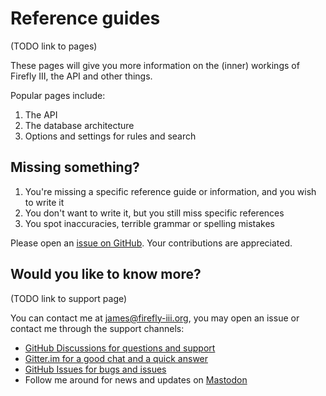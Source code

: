 # Reference guides

(TODO link to pages)

These pages will give you more information on the (inner) workings of Firefly III, the API and other things.

Popular pages include:

1. The API
2. The database architecture
3. Options and settings for rules and search

## Missing something?

1. You're missing a specific reference guide or information, and you wish to write it
2. You don't want to write it, but you still miss specific references
3. You spot inaccuracies, terrible grammar or spelling mistakes

Please open an [issue on GitHub](https://github.com/firefly-iii/firefly-iii/issues/new?assignees=&labels=&projects=&template=fr.yml). Your contributions are appreciated.

## Would you like to know more?

(TODO link to support page)

You can contact me at [james@firefly-iii.org](mailto:james@firefly-iii.org), you may open an issue or contact me through the support channels:

- [GitHub Discussions for questions and support](https://github.com/firefly-iii/firefly-iii/discussions/)
- [Gitter.im for a good chat and a quick answer](https://gitter.im/firefly-iii/firefly-iii)
- [GitHub Issues for bugs and issues](https://github.com/firefly-iii/firefly-iii/issues)
- Follow me around for news and updates on <a rel="me" href="https://fosstodon.org/@ff3">Mastodon</a>
